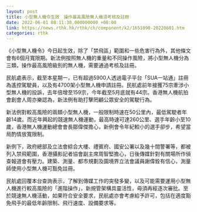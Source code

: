 ```yaml
---
layout: post
title: 小型無人機令生效　操作最高風險無人機須考核及註冊
date: 2022-06-01 08:11:38.000000000 +08:00
link: https://news.rthk.hk/rthk/ch/component/k2/1651090-20220601.htm
categories: rthk
---
```


《小型無人機令》今日起生效，除了「禁飛區」範圍和一些危害行為外，其他條文會有6個月寬限期。新法例按照無人機的重量和不同操作風險，將小型無人機分為三類，操作最高風險級別的無人機，需要通過考核及註冊。

民航處表示，截至本星期一，已有超過5900人透過電子平台「SUA一站通」註冊為遙控駕駛員，以及有4700架小型無人機申請註冊。民航處前年接獲75宗牽涉小型無人機的投訴，去年倍增至159宗，今年截至5月底就有44宗。香港無人機航拍會創會人周亦樂認為，新法例有助打擊罔顧公眾安全的駕駛行為。

新法例對較高風險的兩類小型無人機，一般限制時速在50公里內，最低駕駛者年齡14歲。而近年興起的競速無人機運動，最高時速可達260公里、選手年齡小至10歲，香港無人機運動總會會長鄒偉傑擔心，新例會令年紀較小的選手卻步，希望當局酌情放寬限制。

新例下，政府總部及立法會綜合大樓、禮賓府、國安公署以及幾十間警署等，都被列入禁飛範圍，香港攝影記者協會副主席周智堅擔心，日後傳媒針對有關場所作偵查報道會有壓力。建築、測量、都市規劃及園境界立法會議員謝偉銓有信心，測量師使用小型無人機可豁免註冊。

民航處回覆本台查詢表示，了解到傳媒工作的突發多變，以及可能需要運用小型無人機進行較高風險的「進階操作」，新規管架構具靈活性，毋須再經逐次審批。至於競速無人機活動，如果符合安全要求，民航處亦會考慮給予許可，包括在適度豁免飛手的最低年齡限制、飛行速度、設備要求等。
